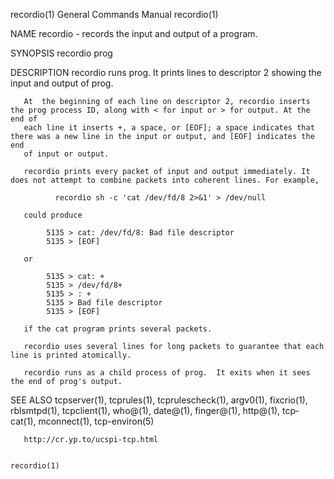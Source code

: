 recordio(1)                                                   General Commands Manual                                                  recordio(1)

NAME
       recordio - records the input and output of a program.

SYNOPSIS
       recordio prog

DESCRIPTION
       recordio runs prog.  It prints lines to descriptor 2 showing the input and output of prog.

       At  the beginning of each line on descriptor 2, recordio inserts the prog process ID, along with < for input or > for output. At the end of
       each line it inserts +, a space, or [EOF]; a space indicates that there was a new line in the input or output, and [EOF] indicates the  end
       of input or output.

       recordio prints every packet of input and output immediately. It does not attempt to combine packets into coherent lines. For example,

              recordio sh -c 'cat /dev/fd/8 2>&1' > /dev/null

       could produce

            5135 > cat: /dev/fd/8: Bad file descriptor
            5135 > [EOF]

       or

            5135 > cat: +
            5135 > /dev/fd/8+
            5135 > : +
            5135 > Bad file descriptor
            5135 > [EOF]

       if the cat program prints several packets.

       recordio uses several lines for long packets to guarantee that each line is printed atomically.

       recordio runs as a child process of prog.  It exits when it sees the end of prog's output.

SEE ALSO
       tcpserver(1), tcprules(1), tcprulescheck(1), argv0(1), fixcrio(1), rblsmtpd(1), tcpclient(1), who@(1), date@(1), finger@(1), http@(1), tcp‐
       cat(1), mconnect(1), tcp-environ(5)

       http://cr.yp.to/ucspi-tcp.html

                                                                                                                                       recordio(1)
